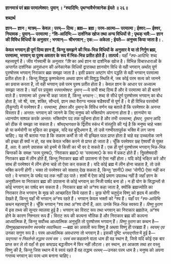 **ज्ञानमात्रं परं ब्रह्म परमात्मेश्वर: पुमान् ।** **²श्यादिभि: पृथग्भावैर्भगवानेक ईयते ॥ २६॥** 

**शब्दार्थ** 

**ज्ञान—** **ज्ञान** **; मात्रम्—** **केवल** **; परम्—** **दिव्य** **; ब्रह्म—** **ब्रह्म** **; परम-आत्मा—** **परमात्मा** **; ईश्वर:—** **ईश्वर, नियामक** **;** **पुमान्—** **परमात्मा** **; ²शि-आदिभि:—** **दार्शनिक खोज तथा अन्य विधियों से** **; पृथक् भावै:—** **ज्ञान की विविध विधियों** **के अनुसार** **; भगवान्—** **श्रीभगवान्** **; एक:—** **अकेला** **; ईयते—** **अनुभव किया जाता है।** **.** 

**केवल भगवान् ही पूर्ण दिव्य ज्ञान हैं, किन्तु समझने की भिन्न-भिन्न विधियों के** **अनुसार वे या तो निर्गुण ब्रह्म, परमात्मा, भगवान् या पुरुष अवतार के रूप में भिन्न-भिन्न** **प्रतीत होते हैं।** **तात्पर्य :** यहाँ *²श्य-आदिभि:* शब्द महत्त्वपूर्ण है। जीव गोस्वामी के अनुसार *²शि* का अर्थ ज्ञान या दार्शनिक खोज है। विभिन्न विचारधाराओं के अन्तर्गत दार्शनिक अनुसंधान की अनेकानेक विधियों द्वारायथा ज्ञानयोग विधि से वही भगवान् अर्थात् पूर्ण पुरुषोत्तम भगवान् निराकार ब्रह्म समझा जाता है। इसी प्रकार अष्टांग योग पद्धति से वही भगवान् परमात्मा प्रतीत होता है। किन्तु विशुद्ध कृष्णचेतना अथवा ज्ञान की विशुद्ध स्थिति में, जब कोई परम सत्य को जानने का प्रयास करता है, तो वही भगवान् उसे परम पुरुष प्रतीत होता है। केवल ज्ञान के आधार पर अध्यात्म समझा जाता है। यहाँ पर प्रयुक्त *परमात्मेश्वर: पुमान्* —ये सभी शब्द दिव्य हैं और वे परमात्मा को ही बताने वाले हैं। परमात्मा को *पुरुष* भी कहा जाता है, किन्तु *भगवान्* ् शब्द से सीधे पूर्ण पुरुषोत्तम भगवान् का बोध होता है, जो श्री, यश, शक्ति, सौन्दर्य, ज्ञान तथा वैराग्य नामक षडैश्वर्यों से पूर्ण हैं। वे ही विभिन्न परव्योमों (वैकुण्ठों) में परमेश्वर हैं। *परमात्मा,* *ईश्वर* और *पुमान्* के विविध वर्णन यह बताते हैं कि परमेश्वर के अनन्त विस्तार हैं। अन्तत: भगवान् को जानने के लिए मनुष्य को भक्तियोग अपनाना होता है। ज्ञानयोग या ध्यानयोग सश्पन्न करके अन्तत: भक्तियोग पद तक पहुँचना होता है और तभी *परमात्मा, ईश्वर,* *पुमान्* आदि को ठीक से समझा जा सकता है। *श्रीमद्भागवत* के द्वितीय स्कंध में संस्तुति की गई है कि मनुष्य चाहे भक्त हो या कर्मयोगी या मुकि्त का इच्छुक, यदि वह बुदि्धमान है, तो उसे गश्भीरतापूर्वक भक्ति में लग जाना चाहिए। यह भी बताया गया है कि सकाम कर्मों से जो भी इच्छित फल प्राप्त होता है चाहे वह उच्चलोक जाने की इच्छा ही क्यों न हो, वह सब केवल भक्ति करने से प्राप्त हो जाता है। चूँकि परमेश्वर छह ऐश्वर्यों से युक्त हैं, अत: वे अपने उपासक को इनमें से किसी का भी वर दे सकते हैं। एक ही पूर्ण पुरुषोत्तम भगवान् भिन्न-भिन्न चिन्तकों के समक्ष 'परम पुरुषÓ, 'निराकार ब्रह्मÓ या 'परमात्माÓ के रूप में प्रकट होते हैं। निॢवशेषवादी निराकार ब्रह्म में लीन होते हैं, किन्तु निराकार ब्रह्म की उपासना से ऐसा नहीं होता। यदि कोई भकि्त करे और साथ ही परमेश्वर में लीन होना चाहे तो ऐसा कर सकता है। यदि कोई ब्रह्म में लीन होना चाहता है, तो उसे भक्ति करनी होगी। भक्त तो परमेश्वर को साक्षात् देख सकता है, किन्तु 'ज्ञानीÓ तथा 'योगीÓ ऐसा नहीं कर पाते। वे भगवान् के पार्षद पद तक नहीं उठ पाते। शाषों में ऐसा कोई प्रमाण उपलब्ध नहीं है जहाँ ज्ञान के अनुशीलन या निराकार ब्रह्म की उपासना से कोई भगवान् का निजी पार्षद बना हो। न ही योग के सिद्धान्तों से कोई भगवान् का पार्षद बन सकता है। निराकार ब्रह्म को अ²श्य कहा जाता है, क्योंकि ब्रह्मज्योति का निराकार तेज भगवान् के मुख को आच्छादित किये रहता है। कुछ योगी चतुर्भुज विष्णु को हृदय में आसीन देखते हैं, किन्तु यहाँ भी भगवान् अ²श्य रहते हैं। भगवान् केवल भक्तों को ²श्य हैं। यहाँ पर *²श्य-आदिभि:* कथन महत्त्वपूर्ण है। चूँकि भगवान् ²श्य तथा अ²श्य दोनों हैं, अत: उनके भिन्न-भिन्न स्वरूप हैं। *विष्णु पुराण* में इस तथ्य की सुन्दर व्यालया हुई है। भगवान् का विराट रूप तथा भगवान् का निराकार ब्रह्मतेज, अ²श्य होने के कारण निश्नतर रूप हैं। विराट रूप की कल्पना भौतिक है और निराकार ब्रह्म की कल्पना आध्यात्मिक है, किन्तु सर्वोच्च आध्यात्मिक अनुभूति तो पुरुषोत्तम भगवान् हैं। *विष्णु पुराण* का कथन है— *विष्णुब्र्रह्मस्वरूपेण स्वयमेव व्यवस्थित:* —ब्रह्म का असली रूप विष्णु है अथवा विष्णु ही परब्रह्म हैं। *स्वयम् एव* उनका सगुण रूप है। परम आध्यात्मिक अवधारणा तो भगवान् है। इसकी पुष्टि *भगवद्गीता* में हुई है— *यद्गत्वा न निवर्तन्ते तद्धाम परमं* *मम* । *परमं मम* कहलाने वाला धाम ही वह स्थान है, जिसे यदि कोई एक बार प्राप्त कर ले तो वहाँ से इस कष्टप्रद बद्धजीवन में फिर नहीं लौटता। हर स्थान, हर आकाश तथा हर वस्तु विष्णु की है, किन्तु जिस स्थान में वे स्वयं रहते हैं वह तद्धाम *परमम्* —उनका परम धाम है। मनुष्य को अपना गन्तव्य भगवान् का परम धाम बनाना चाहिए।  